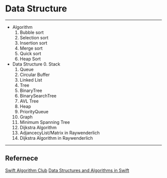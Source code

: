 # Data Structure

---

- Algorithm
	1. Bubble sort 
	2. Selection sort 
	3. Insertion sort
	4. Merge sort
	5. Quick sort 
	6. Heap Sort
- Data Structure 
	0. Stack
	1. Queue
	2. Circular Buffer
	3. Linked List 
	4. Tree
	5. BinaryTree
	6. BinarySearchTree
	7. AVL Tree
	8. Heap
	9. PriorityQueue
	10. Graph
	11. Minimum Spanning Tree
	12. Dijkstra Algorithm
	13. AdjancecyList/Matrix in Raywenderlich
	14. Dijkstra Algorithm in Raywenderlich

	
---

## Refernece 

[Swift Algorithm Club](https://github.com/raywenderlich/swift-algorithm-club)
[Data Structures and Algorithms in Swift](https://store.raywenderlich.com/products/data-structures-and-algorithms-in-swift)<br>